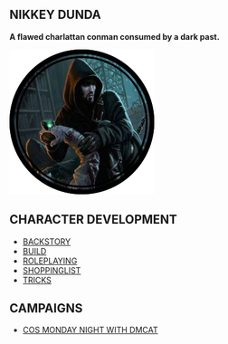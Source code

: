 NIKKEY DUNDA 
--------------------------------------------------------------
__A flawed charlattan conman consumed by a dark past.__ 

![](IMAGES/TOKEN.PNG)


CHARACTER DEVELOPMENT
--------------------------------------------------------------
- [BACKSTORY](FILES/BACKSTORY.MD)
- [BUILD](FILES/BUILD.MD)
- [ROLEPLAYING](FILES/ROLEPLAYING.MD)
- [SHOPPINGLIST](FILE/SHOPPINGLIST.MD)
- [TRICKS](FILES/TRICKS.MD)


CAMPAIGNS
--------------------------------------------------------------
- [COS MONDAY NIGHT WITH DMCAT](FILES/CURSEOFSTRAHD.MD)


































